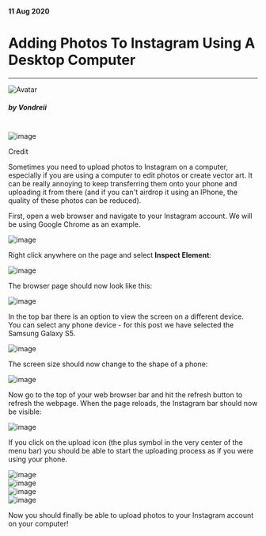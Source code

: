 <div class="writtenContent">

#### 11 Aug 2020
# Adding Photos To Instagram Using A Desktop Computer
___

<!-- ----------- Intro ----------- -->
<div class="avatar-block">
    <img src="../../../assets/social/profile.jpg" alt="Avatar" class="avatar avatar-align">
    <h5 class="avatar-text avatar-align"> by Vondreii</h5>
</div>
<br>
<div class="image-container">
    <img src="../../../assets/articles/post-images/uploadImageToInstagramViaDesktop/header-dark.jpg" alt="image" class="image-full"/>
	<div class="image-description"><p>Credit</p></div>
</div>
<!-- ----------------------------- -->

Sometimes you need to upload photos to Instagram on a computer, especially if you are using a computer to edit photos or create vector art. It can be really annoying to keep transferring them onto your phone and uploading it from there (and if you can't airdrop it using an IPhone, the quality of these photos can be reduced).

First, open a web browser and navigate to your Instagram account. We will be using Google Chrome as an example. 

<!-- ----------- Image ----------- -->
<div class="image-container">
	<img src="../../../assets/articles/post-images/uploadImageToInstagramViaDesktop/Instagram.PNG" alt="image" class="image-full"/>
</div>
<!-- ----------------------------- -->

Right click anywhere on the page and select **Inspect Element**:

<!-- ----------- Image ----------- -->
<div class="image-container">
	<img src="../../../assets/articles/post-images/uploadImageToInstagramViaDesktop/RightClickInspectElement.PNG" alt="image" class="image-full"/>
</div>
<!-- ----------------------------- -->

The browser page should now look like this:

<!-- ----------- Image ----------- -->
<div class="image-container">
	<img src="../../../assets/articles/post-images/uploadImageToInstagramViaDesktop/InspectElementPage.PNG" alt="image" class="image-full"/>
</div>
<!-- ----------------------------- -->

In the top bar there is an option to view the screen on a different device. You can select any phone device - for this post we have selected the Samsung Galaxy S5.

<!-- ----------- Image ----------- -->
<div class="image-container">
	<img src="../../../assets/articles/post-images/uploadImageToInstagramViaDesktop/SelectAPhone.PNG" alt="image" class="image-full"/>
</div>
<!-- ----------------------------- -->

The screen size should now change to the shape of a phone:

<!-- ----------- Image ----------- -->
<div class="image-container">
	<img src="../../../assets/articles/post-images/uploadImageToInstagramViaDesktop/ScreenSizeChangeAfterSelectPhone.PNG" alt="image" class="image"/>
</div>
<!-- ----------------------------- -->

Now go to the top of your web browser bar and hit the refresh button to refresh the webpage. 
When the page reloads, the Instagram bar should now be visible:

<!-- ----------- Image ----------- -->
<div class="image-container">
	<img src="../../../assets/articles/post-images/uploadImageToInstagramViaDesktop/PhoneView.PNG" alt="image" class="image-full"/>
</div>
<!-- ----------------------------- -->

If you click on the upload icon (the plus symbol in the very center of the menu bar) you should be able to start the uploading process as if you were using your phone.

<!-- ----------- Image ----------- -->
<div class="image-container">
	<img src="../../../assets/articles/post-images/uploadImageToInstagramViaDesktop/RefreshScreen.PNG" alt="image" class="image"/>
</div>
<!-- ----------------------------- -->

<!-- ----------- Image ----------- -->
<div class="image-container">
	<img src="../../../assets/articles/post-images/uploadImageToInstagramViaDesktop/NewPost.PNG" alt="image" class="image"/>
</div>
<!-- ----------------------------- -->

<!-- ----------- Image ----------- -->
<div class="image-container">
	<img src="../../../assets/articles/post-images/uploadImageToInstagramViaDesktop/NewPost2.PNG" alt="image" class="image"/>
</div>
<!-- ----------------------------- -->

<!-- ----------- Image ----------- -->
<div class="image-container">
	<img src="../../../assets/articles/post-images/uploadImageToInstagramViaDesktop/Posted.PNG" alt="image" class="image"/>
</div>
<!-- ----------------------------- -->

Now you should finally be able to upload photos to your Instagram account on your computer!

<br><br>

</div>